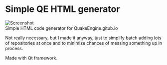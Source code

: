 # Simple QE HTML generator
![Screenshot](https://i.imgur.com/kZLiUe8.png)  
 Simple HTML code generator for QuakeEngine.gitub.io  
 
 Not really necessary, but I made it anyway, just to simplify batch adding lots of repositories at once and to minimize chances of messing something up in process.  
   
 Made with Qt framework.
